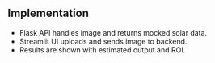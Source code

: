 ## Implementation

- Flask API handles image and returns mocked solar data.
- Streamlit UI uploads and sends image to backend.
- Results are shown with estimated output and ROI.